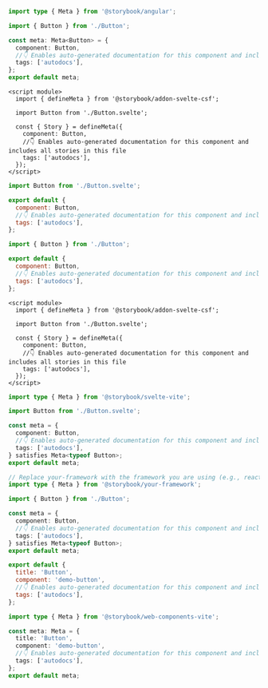 ```ts filename="Button.stories.ts" renderer="angular" language="ts"
import type { Meta } from '@storybook/angular';

import { Button } from './Button';

const meta: Meta<Button> = {
  component: Button,
  //👇 Enables auto-generated documentation for this component and includes all stories in this file
  tags: ['autodocs'],
};
export default meta;
```

```svelte filename="Button.stories.svelte" renderer="svelte" language="js" tabTitle="Svelte CSF"
<script module>
  import { defineMeta } from '@storybook/addon-svelte-csf';

  import Button from './Button.svelte';

  const { Story } = defineMeta({
    component: Button,
    //👇 Enables auto-generated documentation for this component and includes all stories in this file
    tags: ['autodocs'],
  });
</script>
```

```js filename="Button.stories.js" renderer="svelte" language="js" tabTitle="CSF"
import Button from './Button.svelte';

export default {
  component: Button,
  //👇 Enables auto-generated documentation for this component and includes all stories in this file
  tags: ['autodocs'],
};
```

```js filename="Button.stories.js" renderer="common" language="js"
import { Button } from './Button';

export default {
  component: Button,
  //👇 Enables auto-generated documentation for this component and includes all stories in this file
  tags: ['autodocs'],
};
```

```svelte filename="Button.stories.svelte" renderer="svelte" language="ts" tabTitle="Svelte CSF"
<script module>
  import { defineMeta } from '@storybook/addon-svelte-csf';

  import Button from './Button.svelte';

  const { Story } = defineMeta({
    component: Button,
    //👇 Enables auto-generated documentation for this component and includes all stories in this file
    tags: ['autodocs'],
  });
</script>
```

```ts filename="Button.stories.ts" renderer="svelte" language="ts" tabTitle="CSF"
import type { Meta } from '@storybook/svelte-vite';

import Button from './Button.svelte';

const meta = {
  component: Button,
  //👇 Enables auto-generated documentation for this component and includes all stories in this file
  tags: ['autodocs'],
} satisfies Meta<typeof Button>;
export default meta;
```

```ts filename="Button.stories.ts" renderer="common" language="ts"
// Replace your-framework with the framework you are using (e.g., react-vite, vue3-vite, angular, etc.)
import type { Meta } from '@storybook/your-framework';

import { Button } from './Button';

const meta = {
  component: Button,
  //👇 Enables auto-generated documentation for this component and includes all stories in this file
  tags: ['autodocs'],
} satisfies Meta<typeof Button>;
export default meta;
```

```js filename="Button.stories.js" renderer="web-components" language="js"
export default {
  title: 'Button',
  component: 'demo-button',
  //👇 Enables auto-generated documentation for this component and includes all stories in this file
  tags: ['autodocs'],
};
```

```ts filename="Button.stories.ts" renderer="web-components" language="ts"
import type { Meta } from '@storybook/web-components-vite';

const meta: Meta = {
  title: 'Button',
  component: 'demo-button',
  //👇 Enables auto-generated documentation for this component and includes all stories in this file
  tags: ['autodocs'],
};
export default meta;
```
